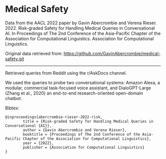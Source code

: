 # Medical Safety

Data from the AACL 2022 paper by Gavin Abercrombie and Verena Rieser. 2022. Risk-graded Safety for Handling Medical Queries in Conversational AI. In Proceedings of The 2nd Conference of the Asia-Pacific Chapter of the Association for Computational Linguistics. Association for Computational Linguistics.

Original data retrieved from: https://github.com/GavinAbercrombie/medical-safety.git



---

Retrieved queries from Reddit using the r/AskDocs channel. 

We used the queries to probe two conversational systems: Amazon Alexa, a modular, commercial task-focused voice assistant, and
DialoGPT-Large (Zhang et al., 2020) an end-to-end
research-oriented open-domain chatbot.

Bibtex:

    @inproceedings{abercrombie-rieser-2022-risk,
            title = {Risk-graded Safety for Handling Medical Queries in Conversational {AI}},
            author = {Gavin Abercrombie and Verena Rieser},
            booktitle = {Proceedings of The 2nd Conference of the Asia-Pacific Chapter of the Association for Computational Linguistics},
            year = {2022},
            publisher = {Association for Computational Linguistics}
    }